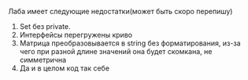 Лаба имеет следующие недостатки(может быть скоро перепишу)
1. Set без private.
2. Интерфейсы перегружены криво
3. Матрица преобразовывается в string без форматирования, из-за чего при разной длине значений она будет скомкана, не симметрична
4. Да и в целом код так себе

